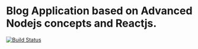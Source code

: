 # Blog Application based on Advanced Nodejs concepts and Reactjs. 

[![Build Status](https://travis-ci.org/sunnysetia93/Advanced-Nodejs-Udemy-Project.svg?branch=master)](https://travis-ci.org/sunnysetia93/Advanced-Nodejs-Udemy-Project)
